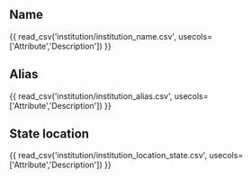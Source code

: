 ## Name

{{ read_csv('institution/institution_name.csv', usecols=['Attribute','Description']) }}

## Alias

{{ read_csv('institution/institution_alias.csv', usecols=['Attribute','Description']) }}

## State location

{{ read_csv('institution/institution_location_state.csv', usecols=['Attribute','Description']) }}
